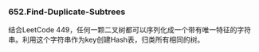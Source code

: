 ### 652.Find-Duplicate-Subtrees

结合LeetCode 449，任何一颗二叉树都可以序列化成一个带有唯一特征的字符串。利用这个字符串作为key创建Hash表，归类所有相同的树。
